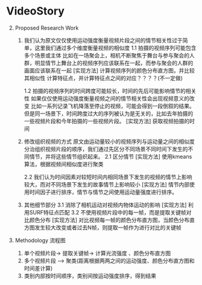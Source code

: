# VideoStory
2.	Proposed Research Work 
    1.	我们认为原文仅仅使用运动强度衡量视频片段之间的情节相关性过于简单，这里我们通过多个维度衡量视频的相似度
        1.1	拍摄的视频序列可能包含多个场景或主体
            比如在一场聚会上，相机不断聚焦于舞台与参与聚会的人群，明显情节上舞台上的视频序列应该联系在一起，而参与聚会的人群的画面应该联系在一起
            [实现方法]
                计算视频序列的颜色分布直方图，并比较其相似性
                计算特征点，并计算特征点之间的对应？？？？(不一定做)

        1.2	拍摄的视频序列的时间跨度可能较长，时间的先后可能影响情节的相关性
            如果仅仅使用运动强度衡量视频之间的情节相关性会出现视频意义的改变
            比如一系列记录飞机降落至停止的视频，可能会得到一段倒叙的结果。
            但是同一场景下，时间跨度过大的序列被认为是无关的，比如去年拍摄的一些视频片段和今年拍摄的一些视频片段。
            [实现方法]
                获取视频拍摄的时间

    2.	修改组织视频的方式
        原文由运动量较小的视频序列与运动量之间的相似度分治组织视频片段的顺序，我们通过先区分不同场景不同时间下发生的不同情节，并将这些情节组织起来。
        2.1	区分情节
            [实现方法]
                使用kmeans算法，根据视频间相似度进行聚类

        2.2	我们认为时间因素对较短时间内相同场景下发生的视频的情节上影响较大，而对不同场景下发生的故事情节上影响较小
            [实现方法]
                情节内部使用时间因子进行排序，情节与情节之间使用运动量强度进行排序。

    3.	其他细节部分
        3.1 消除了相机运动对视频内物体运动的影响
            [实现方法]
                利用SURF特征点匹配
        3.2 不使用视频片段中的每一帧，而是提取关键帧对比颜色分布
            [实现方法]
                对比视频每一帧的颜色分布直方图，当颜色分布直方图发生较大改变或者过去N帧，则提取一帧作为进行对比的关键帧

3.	Methodology 
    流程图
    1.	单个视频片段->   提取关键帧->  计算光流强度 、颜色分布直方图
    2.	多个视频片段 –> 聚类(距离根据两两之间的运动强度、颜色分布直方图和时间差计算)
    3.	类别内部按时间顺序，类别间按运动强度排序，得到结果
